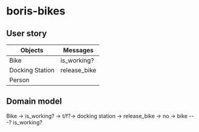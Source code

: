 # boris-bikes
User story
-----------

| Objects | Messages |
| --- | --- |
| Bike | is_working?|
| Docking Station | release_bike |
| Person | |

Domain model
-------------
Bike → is_working? → t/f?→ docking station → release_bike 
→ no → bike ---? is_working? 
